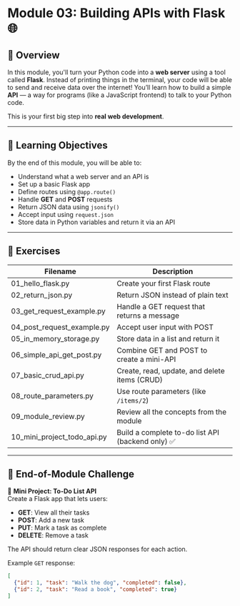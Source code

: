 # Module 03: Building APIs with Flask 🌐

## 🧠 Overview
In this module, you'll turn your Python code into a **web server** using a tool called **Flask**. Instead of printing things in the terminal, your code will be able to send and receive data over the internet! You’ll learn how to build a simple **API** — a way for programs (like a JavaScript frontend) to talk to your Python code.

This is your first big step into **real web development**.

---

## 🎯 Learning Objectives

By the end of this module, you will be able to:

- Understand what a web server and an API is
- Set up a basic Flask app
- Define routes using `@app.route()`
- Handle **GET** and **POST** requests
- Return JSON data using `jsonify()`
- Accept input using `request.json`
- Store data in Python variables and return it via an API

---

## 🧩 Exercises

| Filename                       | Description                                           |
|-------------------------------|-------------------------------------------------------|
| 01_hello_flask.py             | Create your first Flask route                         |
| 02_return_json.py             | Return JSON instead of plain text                     |
| 03_get_request_example.py     | Handle a GET request that returns a message           |
| 04_post_request_example.py    | Accept user input with POST                           |
| 05_in_memory_storage.py       | Store data in a list and return it                   |
| 06_simple_api_get_post.py     | Combine GET and POST to create a mini-API             |
| 07_basic_crud_api.py          | Create, read, update, and delete items (CRUD)         |
| 08_route_parameters.py        | Use route parameters (like `/items/2`)                |
| 09_module_review.py           | Review all the concepts from the module               |
| 10_mini_project_todo_api.py   | Build a complete to-do list API (backend only) ✅      |

---

## 🏁 End-of-Module Challenge

🎯 **Mini Project: To-Do List API**  
Create a Flask app that lets users:
- **GET**: View all their tasks
- **POST**: Add a new task
- **PUT**: Mark a task as complete
- **DELETE**: Remove a task

The API should return clear JSON responses for each action.

Example `GET` response:
```json
[
  {"id": 1, "task": "Walk the dog", "completed": false},
  {"id": 2, "task": "Read a book", "completed": true}
]
